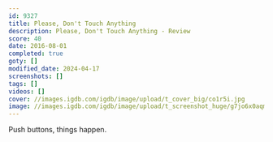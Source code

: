 ```yaml
---
id: 9327
title: Please, Don't Touch Anything
description: Please, Don't Touch Anything - Review
score: 40
date: 2016-08-01
completed: true
goty: []
modified_date: 2024-04-17
screenshots: []
tags: []
videos: []
cover: //images.igdb.com/igdb/image/upload/t_cover_big/co1r5i.jpg
image: //images.igdb.com/igdb/image/upload/t_screenshot_huge/g7jo6x0aqmg8mufolwxn.jpg
---
```

Push buttons, things happen.